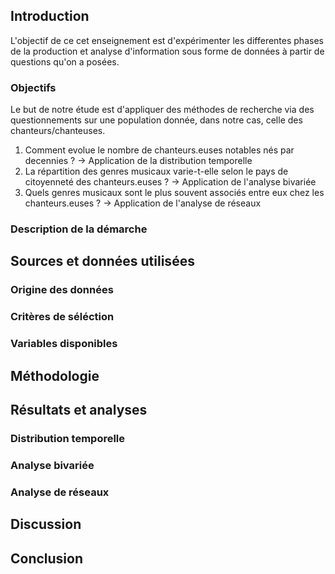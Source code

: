 ## Introduction
L'objectif de ce cet enseignement est d'expérimenter les differentes phases de la production et analyse d'information sous forme de données à partir de questions qu'on a posées.

### Objectifs 
Le but de notre étude est d'appliquer des méthodes de recherche via des questionnements sur une population donnée, dans notre cas, celle des chanteurs/chanteuses. 
1) Comment evolue le nombre de chanteurs.euses notables nés par decennies ? → Application de la distribution temporelle
2) La répartition des genres musicaux varie-t-elle selon le pays de citoyenneté des chanteurs.euses ? → Application de l'analyse bivariée
3) Quels genres musicaux sont le plus souvent associés entre eux chez les chanteurs.euses ? → Application de l'analyse de réseaux 
### Description de la démarche

## Sources et données utilisées
### Origine des données
### Critères de séléction
### Variables disponibles

## Méthodologie

## Résultats et analyses 
### Distribution temporelle
### Analyse bivariée
### Analyse de réseaux

## Discussion

## Conclusion
